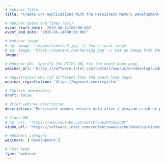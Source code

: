 ```yaml
---
# Webinar Title
title: "Create C++ Applications With the Persistent Memory Development Key"

# Webinar dates and times (UTC)
event_start_date: '2019-06-14T00:00:00Z'
event_end_date: '2019-06-14T00:00:00Z'

# Webinar image
# eg: image: 'images/events/3.jpg' // Use a local image
# eg: image: 'https://myevent.com/heroimg.jpg' // Use an image from the event website
image: ''

# Webinar URL. Specify the HTTPS URL for the event home page.
webinar_url: 'https://software.intel.com/content/www/us/en/develop/videos/create-c-plus-plus-apps-with-pmdk.html'

# Registration URL (if different than the event home page)
webinar_registration: 'https://myevent.com/register'

# Publish immediately
draft: false

# Brief webinar description
description: 'Persistent memory retains data after a program crash or power failure. This demonstration shows how to make your application aware of persistent memory using the Persistent Memory Development Kit and includes a C++ code sample walk-through.'

# Video URL
# eg: url: "https://www.youtube.com/watch?v=E2KYqdyZcQY"
video_url: 'https://software.intel.com/content/www/us/en/develop/videos/create-c-plus-plus-apps-with-pmdk.html'

# Webinars category
webinars: ['Development']

# Post type
type: 'webinar'
---
```


<!--- Do not write any content here. The front matter is the only required information. -->
